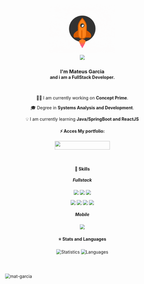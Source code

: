 <h2>
    <p align="center" style="margin-bottom: 1px;"><img align="center" src="rising.gif" height="160px"></p>
    <p align="center" style="margin-top: 0px;"> <img  src="https://img.shields.io/badge/-Hello%20World!-purple?style=for-the-badge" width="160"/></p>
</h2>
      
<h3 align="center" style=" margin-bottom: 0px;"> I'm Mateus Garcia </h3>
<h4 align="center" style=" margin-top: 0px;"> and i am a FullStack Developer.</h4>
      
<br>

<div align="center">
      
 ​👨‍💻 I am currently working on **Concept Prime**.
      
 🎓 Degree in **Systems Analysis and Development**.

 💡 I am currently learning **Java/SpringBoot and ReactJS**

<div align="center">
      
#### ⚡ Acces My portfolio: 
<p>
    <a  href="https://mateusgarcia-dev.vercel.app/"><img src="https://img.shields.io/badge/mateusgarcia.dev-3C3C3D?style=for-the-badge&logo=vercel&logoColor=white"        height="28" width="180"/> </a>
</p>
</div>
      
<br>


#### 🚀 Skills
 
 ##### Fullstack
<p>
<img src="https://img.shields.io/badge/javascript-f0db4f.svg?&style=for-the-badge&logo=javascript&logoColor=white" height="25"/>
<img src="https://img.shields.io/badge/TypeScript-007ACC?style=for-the-badge&logo=typescript&logoColor=white" height="25"/>
<img src="https://img.shields.io/badge/react-61DBFB.svg?&style=for-the-badge&logo=react&logoColor=white" height="25"/>    
</p>
<p>        
<img src="https://img.shields.io/badge/PHP-777BB4?style=for-the-badge&logo=php&logoColor=white" height="25"/>
<img src="https://img.shields.io/badge/Java-ED8B00?style=for-the-badge&logo=openjdk&logoColor=white" height="25"/>
<img src="https://img.shields.io/badge/SpringBoot-6DB33F?style=for-the-badge&logo=spring-boot&logoColor=white" height="25"/>
<img src="https://img.shields.io/badge/Node.js-43853D?style=for-the-badge&logo=node.js&logoColor=white" height="25"/>
</p>

 ##### Mobile
<p>
 <img src="https://img.shields.io/badge/reactnative-61DBFB.svg?&style=for-the-badge&logo=react&logoColor=white" height="25"/>  
</p>
</div>

<div align="center">
      
  #### ⭐ Stats and Languages
  
<p align="center">
    <img src="https://github-readme-stats.vercel.app/api/top-langs/?username=mat-garcia&theme=dracula&layout=compact" alt="Statistics" height="200" /> 
    <img src="https://github-readme-stats.vercel.app/api?username=mat-garcia&theme=dracula&layout=compact" alt="Languages" height="200"   />
</p>

</div>
      
<br>
   
<br>
      
<!--  <div align="center">
   <i>My social networks:</i>
   <br>
   <br>
   <a href="" target="_blank"><img src="https://img.shields.io/badge/-LinkedIn-%230077B5?style=for-the-badge&logo=linkedin&logoColor=white" alt="LinkedIn"></a>
</div> -->
<p align="left"> <img src="https://komarev.com/ghpvc/?username=mat-garcia" alt="mat-garcia" /> </p>
